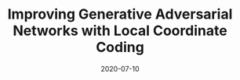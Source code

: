 ---
title: "Improving Generative Adversarial Networks with Local Coordinate Coding"
collection: journals_main
permalink: /publication/Improving
date: 2020-07-10
year: "2020"
venue: "TPAMI"
city: 
state: ""
thumbnail: "Improving.png"
teaser : 
authors: "Jiezhang Cao, Yong Guo, Qingyao Wu, Chunhua Shen, Junzhou Huang, Mingkui Tan"
bibtex: Improving.txt
uri: Improving.pdf
arxiv: 
project: 
source: https://github.com/SCUTjinchengli/LCCGAN-v2
poster: 
data:
---